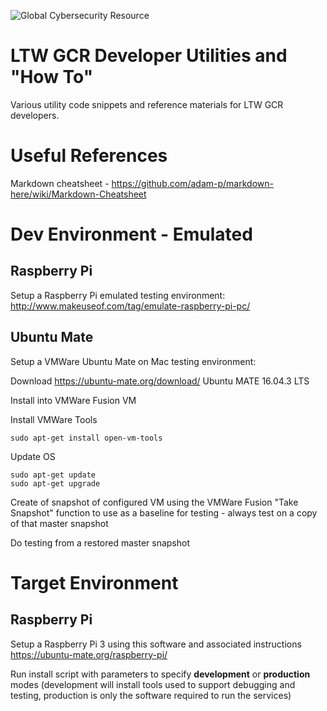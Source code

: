 ![Global Cybersecurity Resource](https://github.com/LTW-GCR-CSOC/csoc-installation-scripts/blob/master/githubGCRheader.png?raw=true "Global Cybersecurity Resource")   
# LTW GCR Developer Utilities and "How To"

Various utility code snippets and reference materials for LTW GCR developers.

# Useful References

Markdown cheatsheet - https://github.com/adam-p/markdown-here/wiki/Markdown-Cheatsheet

# Dev Environment - Emulated

## Raspberry Pi

Setup a Raspberry Pi emulated testing environment:  http://www.makeuseof.com/tag/emulate-raspberry-pi-pc/

## Ubuntu Mate 

Setup a VMWare Ubuntu Mate on Mac testing environment:

Download https://ubuntu-mate.org/download/ Ubuntu MATE 16.04.3 LTS

Install into VMWare Fusion VM

Install VMWare Tools 
```
sudo apt-get install open-vm-tools
```

Update OS

```
sudo apt-get update
sudo apt-get upgrade
```
Create of snapshot of configured VM using the VMWare Fusion "Take Snapshot" function to use as a baseline for testing - always test on a copy of that master snapshot

Do testing from a restored master snapshot

# Target Environment

## Raspberry Pi

Setup a Raspberry Pi 3 using this software and associated instructions https://ubuntu-mate.org/raspberry-pi/

Run install script with parameters to specify **development** or **production** modes (development will install tools used to support debugging and testing, production is only the software required to run the services)
